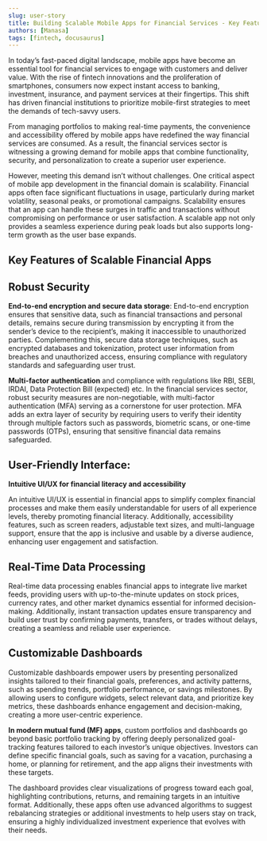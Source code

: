 ```yaml
---
slug: user-story
title: Building Scalable Mobile Apps for Financial Services - Key Features and Best Practices
authors: [Manasa]
tags: [fintech, docusaurus]
---
```


In today’s fast-paced digital landscape, mobile apps have become an essential tool for financial services to engage with customers and deliver value. With the rise of fintech innovations and the proliferation of smartphones, consumers now expect instant access to banking, investment, insurance, and payment services at their fingertips. This shift has driven financial institutions to prioritize mobile-first strategies to meet the demands of tech-savvy users.

<!-- truncate -->

From managing portfolios to making real-time payments, the convenience and accessibility offered by mobile apps have redefined the way financial services are consumed. As a result, the financial services sector is witnessing a growing demand for mobile apps that combine functionality, security, and personalization to create a superior user experience.

However, meeting this demand isn’t without challenges. One critical aspect of mobile app development in the financial domain is scalability. Financial apps often face significant fluctuations in usage, particularly during market volatility, seasonal peaks, or promotional campaigns. Scalability ensures that an app can handle these surges in traffic and transactions without compromising on performance or user satisfaction. A scalable app not only provides a seamless experience during peak loads but also supports long-term growth as the user base expands.

## Key Features of Scalable Financial Apps

## Robust Security

**End-to-end encryption and secure data storage**: End-to-end encryption ensures that sensitive data, such as financial transactions and personal details, remains secure during transmission by encrypting it from the sender’s device to the recipient’s, making it inaccessible to unauthorized parties. Complementing this, secure data storage techniques, such as encrypted databases and tokenization, protect user information from breaches and unauthorized access, ensuring compliance with regulatory standards and safeguarding user trust.

**Multi-factor authentication** and compliance with regulations like RBI, SEBI, IRDAI, Data Protection Bill (expected) etc. In the financial services sector, robust security measures are non-negotiable, with multi-factor authentication (MFA) serving as a cornerstone for user protection. MFA adds an extra layer of security by requiring users to verify their identity through multiple factors such as passwords, biometric scans, or one-time passwords (OTPs), ensuring that sensitive financial data remains safeguarded.

## User-Friendly Interface:

**Intuitive UI/UX for financial literacy and accessibility**

An intuitive UI/UX is essential in financial apps to simplify complex financial processes and make them easily understandable for users of all experience levels, thereby promoting financial literacy. Additionally, accessibility features, such as screen readers, adjustable text sizes, and multi-language support, ensure that the app is inclusive and usable by a diverse audience, enhancing user engagement and satisfaction.

## Real-Time Data Processing

Real-time data processing enables financial apps to integrate live market feeds, providing users with up-to-the-minute updates on stock prices, currency rates, and other market dynamics essential for informed decision-making. Additionally, instant transaction updates ensure transparency and build user trust by confirming payments, transfers, or trades without delays, creating a seamless and reliable user experience.

## Customizable Dashboards

Customizable dashboards empower users by presenting personalized insights tailored to their financial goals, preferences, and activity patterns, such as spending trends, portfolio performance, or savings milestones. By allowing users to configure widgets, select relevant data, and prioritize key metrics, these dashboards enhance engagement and decision-making, creating a more user-centric experience.

**In modern mutual fund (MF) apps**, custom portfolios and dashboards go beyond basic portfolio tracking by offering deeply personalized goal-tracking features tailored to each investor’s unique objectives. Investors can define specific financial goals, such as saving for a vacation, purchasing a home, or planning for retirement, and the app aligns their investments with these targets.

The dashboard provides clear visualizations of progress toward each goal, highlighting contributions, returns, and remaining targets in an intuitive format. Additionally, these apps often use advanced algorithms to suggest rebalancing strategies or additional investments to help users stay on track, ensuring a highly individualized investment experience that evolves with their needs.
